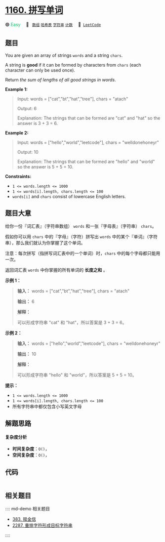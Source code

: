 # [1160. 拼写单词](https://leetcode.com/problems/find-words-that-can-be-formed-by-characters)

🟢 <font color=#15bd66>Easy</font>&emsp; 🔖&ensp; [`数组`](/leetcode/outline/tag/array.md) [`哈希表`](/leetcode/outline/tag/hash-table.md) [`字符串`](/leetcode/outline/tag/string.md) [`计数`](/leetcode/outline/tag/counting.md)&emsp; 🔗&ensp;[`LeetCode`](https://leetcode.com/problems/find-words-that-can-be-formed-by-characters)


## 题目

You are given an array of strings `words` and a string `chars`.

A string is **good** if it can be formed by characters from `chars` (each
character can only be used once).

Return _the sum of lengths of all good strings in words_.



**Example 1:**

> Input: words = ["cat","bt","hat","tree"], chars = "atach"
> 
> Output: 6
> 
> Explanation: The strings that can be formed are "cat" and "hat" so the answer is 3 + 3 = 6.

**Example 2:**

> Input: words = ["hello","world","leetcode"], chars = "welldonehoneyr"
> 
> Output: 10
> 
> Explanation: The strings that can be formed are "hello" and "world" so the answer is 5 + 5 = 10.

**Constraints:**

  * `1 <= words.length <= 1000`
  * `1 <= words[i].length, chars.length <= 100`
  * `words[i]` and `chars` consist of lowercase English letters.


## 题目大意

给你一份『词汇表』（字符串数组） `words` 和一张『字母表』（字符串） `chars`。

假如你可以用 `chars` 中的『字母』（字符）拼写出 `words` 中的某个『单词』（字符串），那么我们就认为你掌握了这个单词。

注意：每次拼写（指拼写词汇表中的一个单词）时，`chars` 中的每个字母都只能用一次。

返回词汇表 `words` 中你掌握的所有单词的 **长度之和** 。



**示例 1：**

> 
> 
> 
> 
> 
> **输入：** words = ["cat","bt","hat","tree"], chars = "atach"
> 
> **输出：** 6
> 
> **解释：**
> 
> 可以形成字符串 "cat" 和 "hat"，所以答案是 3 + 3 = 6。
> 
> 

**示例 2：**

> 
> 
> 
> 
> 
> **输入：** words = ["hello","world","leetcode"], chars = "welldonehoneyr"
> 
> **输出：** 10
> 
> **解释：**
> 
> 可以形成字符串 "hello" 和 "world"，所以答案是 5 + 5 = 10。
> 
> 



**提示：**

  * `1 <= words.length <= 1000`
  * `1 <= words[i].length, chars.length <= 100`
  * 所有字符串中都仅包含小写英文字母


## 解题思路

#### 复杂度分析

- **时间复杂度**：`O()`，
- **空间复杂度**：`O()`，

## 代码

```javascript

```

## 相关题目

:::: md-demo 相关题目
- [383. 赎金信](./0383.md)
- [2287. 重排字符形成目标字符串](https://leetcode.com/problems/rearrange-characters-to-make-target-string)

::::
